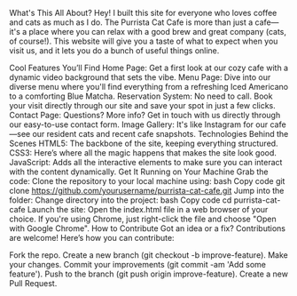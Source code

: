 What's This All About?
Hey! I built this site for everyone who loves coffee and cats as much as I do. The Purrista Cat Cafe is more than just a cafe—it's a place where you can relax with a good brew and great company (cats, of course!). This website will give you a taste of what to expect when you visit us, and it lets you do a bunch of useful things online.

Cool Features You’ll Find
Home Page: Get a first look at our cozy cafe with a dynamic video background that sets the vibe.
Menu Page: Dive into our diverse menu where you'll find everything from a refreshing Iced Americano to a comforting Blue Matcha.
Reservation System: No need to call. Book your visit directly through our site and save your spot in just a few clicks.
Contact Page: Questions? More info? Get in touch with us directly through our easy-to-use contact form.
Image Gallery: It's like Instagram for our cafe—see our resident cats and recent cafe snapshots.
Technologies Behind the Scenes
HTML5: The backbone of the site, keeping everything structured.
CSS3: Here’s where all the magic happens that makes the site look good.
JavaScript: Adds all the interactive elements to make sure you can interact with the content dynamically.
Get It Running on Your Machine
Grab the code: Clone the repository to your local machine using:
bash
Copy code
git clone https://github.com/yourusername/purrista-cat-cafe.git
Jump into the folder: Change directory into the project:
bash
Copy code
cd purrista-cat-cafe
Launch the site: Open the index.html file in a web browser of your choice. If you're using Chrome, just right-click the file and choose "Open with Google Chrome".
How to Contribute
Got an idea or a fix? Contributions are welcome! Here’s how you can contribute:

Fork the repo.
Create a new branch (git checkout -b improve-feature).
Make your changes.
Commit your improvements (git commit -am 'Add some feature').
Push to the branch (git push origin improve-feature).
Create a new Pull Request.
